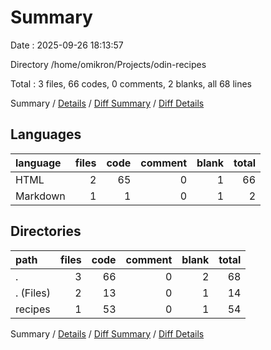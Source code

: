 # Summary

Date : 2025-09-26 18:13:57

Directory /home/omikron/Projects/odin-recipes

Total : 3 files,  66 codes, 0 comments, 2 blanks, all 68 lines

Summary / [Details](details.md) / [Diff Summary](diff.md) / [Diff Details](diff-details.md)

## Languages
| language | files | code | comment | blank | total |
| :--- | ---: | ---: | ---: | ---: | ---: |
| HTML | 2 | 65 | 0 | 1 | 66 |
| Markdown | 1 | 1 | 0 | 1 | 2 |

## Directories
| path | files | code | comment | blank | total |
| :--- | ---: | ---: | ---: | ---: | ---: |
| . | 3 | 66 | 0 | 2 | 68 |
| . (Files) | 2 | 13 | 0 | 1 | 14 |
| recipes | 1 | 53 | 0 | 1 | 54 |

Summary / [Details](details.md) / [Diff Summary](diff.md) / [Diff Details](diff-details.md)